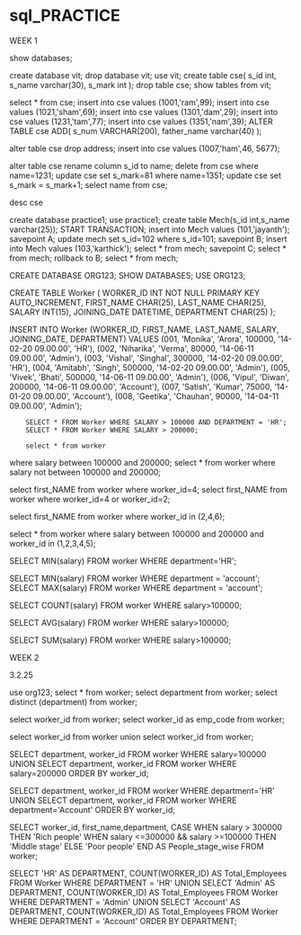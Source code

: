 # sql_PRACTICE
WEEK 1


show databases;

create database vit;
drop database vit;
use vit;
create table cse(
s_id int,
s_name varchar(30),
s_mark int
);
drop table cse;
show tables from vit;

select * from cse;
insert into cse values (1001,'ram',99);
insert into cse values (1021,'sham',69);
insert into cse values (1301,'dam',29);
insert into cse values (1231,'tam',77);
insert into cse values (1351,'nam',39);
ALTER TABLE cse ADD(
    s_num VARCHAR(200),
    father_name varchar(40)
);

alter table cse drop address;
insert into cse values (1007,'ham',46, 5677);




alter table cse rename column
s_id to name;
delete from cse where name=1231;
update cse set s_mark=81 where name=1351;
update cse set s_mark = s_mark+1;
select name from cse;




desc cse







create database practice1;
use practice1;
create table Mech(s_id int,s_name varchar(25));
START TRANSACTION;
insert into Mech values (101,'jayanth');
savepoint A;
update mech set s_id=102 where s_id=101;
savepoint B;
insert into Mech values (103,'karthick');
select * from mech;
savepoint C;
select * from mech;
rollback to B;
select * from mech;







CREATE DATABASE ORG123;
SHOW DATABASES;
USE ORG123;

CREATE TABLE Worker (
	WORKER_ID INT NOT NULL PRIMARY KEY AUTO_INCREMENT,
	FIRST_NAME CHAR(25),
	LAST_NAME CHAR(25),
	SALARY INT(15),
	JOINING_DATE DATETIME,
	DEPARTMENT CHAR(25)
);

INSERT INTO Worker 
	(WORKER_ID, FIRST_NAME, LAST_NAME, SALARY, JOINING_DATE, DEPARTMENT) VALUES
		(001, 'Monika', 'Arora', 100000, '14-02-20 09.00.00', 'HR'),
		(002, 'Niharika', 'Verma', 80000, '14-06-11 09.00.00', 'Admin'),
		(003, 'Vishal', 'Singhal', 300000, '14-02-20 09.00.00', 'HR'),
		(004, 'Amitabh', 'Singh', 500000, '14-02-20 09.00.00', 'Admin'),
		(005, 'Vivek', 'Bhati', 500000, '14-06-11 09.00.00', 'Admin'),
		(006, 'Vipul', 'Diwan', 200000, '14-06-11 09.00.00', 'Account'),
		(007, 'Satish', 'Kumar', 75000, '14-01-20 09.00.00', 'Account'),
		(008, 'Geetika', 'Chauhan', 90000, '14-04-11 09.00.00', 'Admin');
        
        SELECT * FROM Worker WHERE SALARY > 100000 AND DEPARTMENT = 'HR';
        SELECT * FROM Worker WHERE SALARY > 200000;
        
        select * from worker
where salary between 100000 and 200000;
select * from worker
where salary not between 100000 and 200000;

select first_NAME from worker where worker_id=4;
select first_NAME from worker where worker_id=4 or worker_id=2;

select first_NAME from worker where worker_id in (2,4,6);

select * from worker
where salary between 100000 and 200000
and worker_id in (1,2,3,4,5);

SELECT MIN(salary)
FROM worker
WHERE department='HR';

SELECT MIN(salary)
FROM worker
WHERE department = 'account';  
SELECT MAX(salary)
FROM worker
WHERE department = 'account';  

SELECT COUNT(salary)
FROM worker
WHERE salary>100000;

SELECT AVG(salary)
FROM worker
WHERE salary>100000;

SELECT SUM(salary)
FROM worker
WHERE salary>100000;





WEEK 2

3.2.25

use org123;
select * from worker;
select department from worker;
select distinct (department) from worker;

select worker_id from worker;
select worker_id as emp_code from worker;

select worker_id from worker
union
select worker_id from worker;

SELECT department, worker_id FROM worker
WHERE salary=100000
UNION
SELECT department, worker_id FROM worker
WHERE salary=200000
ORDER BY worker_id;

SELECT department, worker_id FROM worker
WHERE department='HR'
UNION
SELECT department, worker_id FROM worker
WHERE department='Account'
ORDER BY worker_id;

SELECT worker_id, first_name,department,
CASE
    WHEN salary > 300000 THEN 'Rich people'
    WHEN salary <=300000 && salary >=100000 THEN 'Middle stage'
    ELSE 'Poor people'
END 
AS People_stage_wise
FROM worker;

SELECT 'HR' AS DEPARTMENT, COUNT(WORKER_ID) AS Total_Employees
FROM Worker 
WHERE DEPARTMENT = 'HR'
UNION
SELECT 'Admin' AS DEPARTMENT, COUNT(WORKER_ID) AS Total_Employees
FROM Worker 
WHERE DEPARTMENT = 'Admin'
UNION
SELECT 'Account' AS DEPARTMENT, COUNT(WORKER_ID) AS Total_Employees
FROM Worker 
WHERE DEPARTMENT = 'Account'
ORDER BY DEPARTMENT;


